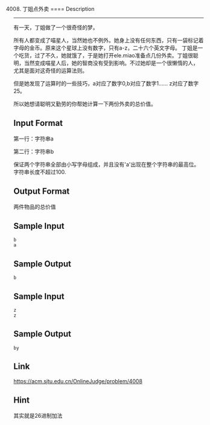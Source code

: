 4008. 丁姐点外卖
====
Description
----
有一天，丁姐做了一个很奇怪的梦。

所有人都变成了喵星人，当然她也不例外。她身上没有任何东西，只有一袋标记着字母的金币。原来这个星球上没有数字，只有a-z，二十六个英文字母。 丁姐是一个吃货，过了不久，她就饿了，于是她打开ele.miao准备点几份外卖。丁姐很聪明，当然变成喵星人后，她的智商没有受到影响。不过她却是一个很懒惰的人， 尤其是面对这奇怪的运算法则。

但是她发现了运算时的一些技巧，a对应了数字0,b对应了数字1…… z对应了数字25。

所以她想请聪明又勤劳的你帮她计算一下两份外卖的总价值。

Input Format
------
第一行：字符串a

第二行：字符串b

保证两个字符串全部由小写字母组成，并且没有'a'出现在整个字符串的最高位。字符串长度不超过100.

Output Format
----
两件物品的总价值

Sample Input
---
	b
	a
Sample Output
-----
	b
Sample Input
----
	z
	z
Sample Output
---
	by

Link
-----
<https://acm.sjtu.edu.cn/OnlineJudge/problem/4008>

Hint
----
其实就是26进制加法